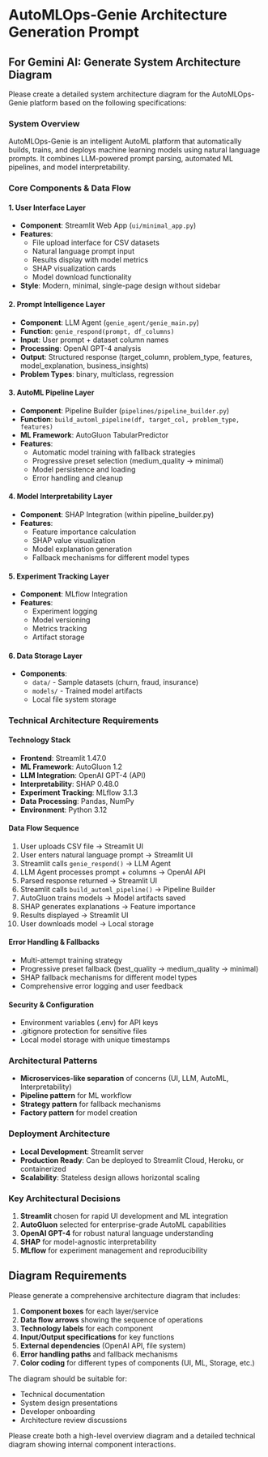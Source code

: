 # AutoMLOps-Genie Architecture Generation Prompt

## For Gemini AI: Generate System Architecture Diagram

Please create a detailed system architecture diagram for the AutoMLOps-Genie platform based on the following specifications:

### System Overview
AutoMLOps-Genie is an intelligent AutoML platform that automatically builds, trains, and deploys machine learning models using natural language prompts. It combines LLM-powered prompt parsing, automated ML pipelines, and model interpretability.

### Core Components & Data Flow

#### 1. User Interface Layer
- **Component**: Streamlit Web App (`ui/minimal_app.py`)
- **Features**: 
  - File upload interface for CSV datasets
  - Natural language prompt input
  - Results display with model metrics
  - SHAP visualization cards
  - Model download functionality
- **Style**: Modern, minimal, single-page design without sidebar

#### 2. Prompt Intelligence Layer
- **Component**: LLM Agent (`genie_agent/genie_main.py`)
- **Function**: `genie_respond(prompt, df_columns)`
- **Input**: User prompt + dataset column names
- **Processing**: OpenAI GPT-4 analysis
- **Output**: Structured response (target_column, problem_type, features, model_explanation, business_insights)
- **Problem Types**: binary, multiclass, regression

#### 3. AutoML Pipeline Layer
- **Component**: Pipeline Builder (`pipelines/pipeline_builder.py`)
- **Function**: `build_automl_pipeline(df, target_col, problem_type, features)`
- **ML Framework**: AutoGluon TabularPredictor
- **Features**:
  - Automatic model training with fallback strategies
  - Progressive preset selection (medium_quality → minimal)
  - Model persistence and loading
  - Error handling and cleanup

#### 4. Model Interpretability Layer
- **Component**: SHAP Integration (within pipeline_builder.py)
- **Features**:
  - Feature importance calculation
  - SHAP value visualization
  - Model explanation generation
  - Fallback mechanisms for different model types

#### 5. Experiment Tracking Layer
- **Component**: MLflow Integration
- **Features**:
  - Experiment logging
  - Model versioning
  - Metrics tracking
  - Artifact storage

#### 6. Data Storage Layer
- **Components**:
  - `data/` - Sample datasets (churn, fraud, insurance)
  - `models/` - Trained model artifacts
  - Local file system storage

### Technical Architecture Requirements

#### Technology Stack
- **Frontend**: Streamlit 1.47.0
- **ML Framework**: AutoGluon 1.2
- **LLM Integration**: OpenAI GPT-4 (API)
- **Interpretability**: SHAP 0.48.0
- **Experiment Tracking**: MLflow 3.1.3
- **Data Processing**: Pandas, NumPy
- **Environment**: Python 3.12

#### Data Flow Sequence
1. User uploads CSV file → Streamlit UI
2. User enters natural language prompt → Streamlit UI
3. Streamlit calls `genie_respond()` → LLM Agent
4. LLM Agent processes prompt + columns → OpenAI API
5. Parsed response returned → Streamlit UI
6. Streamlit calls `build_automl_pipeline()` → Pipeline Builder
7. AutoGluon trains models → Model artifacts saved
8. SHAP generates explanations → Feature importance
9. Results displayed → Streamlit UI
10. User downloads model → Local storage

#### Error Handling & Fallbacks
- Multi-attempt training strategy
- Progressive preset fallback (best_quality → medium_quality → minimal)
- SHAP fallback mechanisms for different model types
- Comprehensive error logging and user feedback

#### Security & Configuration
- Environment variables (.env) for API keys
- .gitignore protection for sensitive files
- Local model storage with unique timestamps

### Architectural Patterns
- **Microservices-like separation** of concerns (UI, LLM, AutoML, Interpretability)
- **Pipeline pattern** for ML workflow
- **Strategy pattern** for fallback mechanisms
- **Factory pattern** for model creation

### Deployment Architecture
- **Local Development**: Streamlit server
- **Production Ready**: Can be deployed to Streamlit Cloud, Heroku, or containerized
- **Scalability**: Stateless design allows horizontal scaling

### Key Architectural Decisions
1. **Streamlit** chosen for rapid UI development and ML integration
2. **AutoGluon** selected for enterprise-grade AutoML capabilities
3. **OpenAI GPT-4** for robust natural language understanding
4. **SHAP** for model-agnostic interpretability
5. **MLflow** for experiment management and reproducibility

## Diagram Requirements

Please generate a comprehensive architecture diagram that includes:

1. **Component boxes** for each layer/service
2. **Data flow arrows** showing the sequence of operations
3. **Technology labels** for each component
4. **Input/Output specifications** for key functions
5. **External dependencies** (OpenAI API, file system)
6. **Error handling paths** and fallback mechanisms
7. **Color coding** for different types of components (UI, ML, Storage, etc.)

The diagram should be suitable for:
- Technical documentation
- System design presentations
- Developer onboarding
- Architecture review discussions

Please create both a high-level overview diagram and a detailed technical diagram showing internal component interactions.
